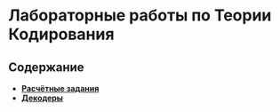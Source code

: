 # Лабораторные работы по Теории Кодирования

## **Содержание**

* [**Расчётные задания**](./Calculation-tasks/README.md)
* [**Декодеры**](./Decoders/README.md)
